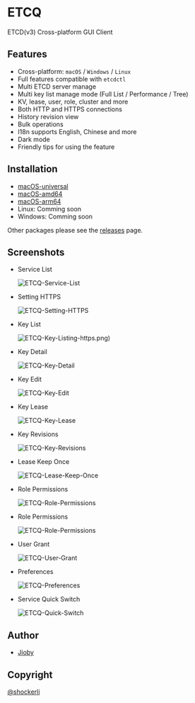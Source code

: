 # ETCQ

ETCD(v3) Cross-platform GUI Client


## Features
- Cross-platform: `macOS` / `Windows` / `Linux`
- Full features compatible with `etcdctl`
- Multi ETCD server manage
- Multi key list manage mode (Full List / Performance / Tree)
- KV, lease, user, role, cluster and more
- Both HTTP and HTTPS connections
- History revision view
- Bulk operations
- I18n supports English, Chinese and more
- Dark mode
- Friendly tips for using the feature


## Installation
- [macOS-universal](https://github.com/shockerli/etcq/releases/download/1.2.0/etcq-1.2.0-universal.dmg)
- [macOS-amd64](https://github.com/shockerli/etcq/releases/download/1.2.0/etcq-1.2.0-amd64.dmg)
- [macOS-arm64](https://github.com/shockerli/etcq/releases/download/1.2.0/etcq-1.2.0-arm64.dmg)
- Linux: Comming soon
- Windows: Comming soon

Other packages please see the [releases](https://github.com/shockerli/etcq/releases) page.



## Screenshots

- Service List

    ![ETCQ-Service-List](assets/etcq-service-list.png)

- Setting HTTPS

    ![ETCQ-Setting-HTTPS](assets/etcq-setting-https.png)

- Key List

    ![ETCQ-Key-List](assets/etcq-key-list.png)ing-https.png)

- Key Detail

    ![ETCQ-Key-Detail](assets/etcq-key-detail.png)

- Key Edit

    ![ETCQ-Key-Edit](assets/etcq-key-edit.png)

- Key Lease

    ![ETCQ-Key-Lease](assets/etcq-key-lease.png)

- Key Revisions

    ![ETCQ-Key-Revisions](assets/etcq-key-revisions.png)

- Lease Keep Once

    ![ETCQ-Lease-Keep-Once](assets/etcq-lease-keep-once.png)

- Role Permissions

    ![ETCQ-Role-Permissions](assets/etcq-role-permissions.png)

- Role Permissions

    ![ETCQ-Role-Permissions](assets/etcq-role-permissions.png)

- User Grant

    ![ETCQ-User-Grant](assets/etcq-user-grant.png)

- Preferences

    ![ETCQ-Preferences](assets/etcq-preferences.png)

- Service Quick Switch

    ![ETCQ-Quick-Switch](assets/etcq-quick-switch.png)


## Author
- [Jioby](https://github.com/shockerli)

## Copyright
[@shockerli](https://github.com/shockerli)


